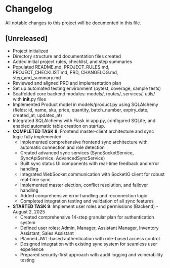 # Changelog

All notable changes to this project will be documented in this file.

## [Unreleased]
- Project initialized
- Directory structure and documentation files created
- Added initial project rules, checklist, and step summaries
- Populated README.md, PROJECT_RULES.md, PROJECT_CHECKLIST.md, PRD, CHANGELOG.md, step_and_summary.md
- Reviewed and aligned PRD and implementation plan
- Set up automated testing environment (pytest, coverage, sample tests)
- Scaffolded core backend modules: models/, routes/, services/, utils/ with __init__.py files 
- Implemented Product model in models/product.py using SQLAlchemy (fields: id, name, sku, price, quantity, batch_number, expiry_date, created_at, updated_at) 
- Integrated SQLAlchemy with Flask in app.py, configured SQLite, and enabled automatic table creation on startup.
- **COMPLETED TASK 8**: Frontend master-client architecture and sync logic fully implemented
  - Implemented comprehensive frontend sync architecture with automatic connection and role detection
  - Created advanced sync services (SyncSocketService, SyncApiService, AdvancedSyncService)
  - Built sync status UI components with real-time feedback and error handling
  - Integrated WebSocket communication with SocketIO client for robust real-time sync
  - Implemented master election, conflict resolution, and failover handling
  - Added comprehensive error handling and reconnection logic
  - Completed integration testing and validation of all sync features
- **STARTED TASK 9**: Implement user roles and permissions (Backend) - August 2, 2025
  - Created comprehensive 14-step granular plan for authentication system
  - Defined user roles: Admin, Manager, Assistant Manager, Inventory Assistant, Sales Assistant
  - Planned JWT-based authentication with role-based access control
  - Designed integration with existing sync system for seamless user experience
  - Prepared security-first approach with audit logging and vulnerability testing 